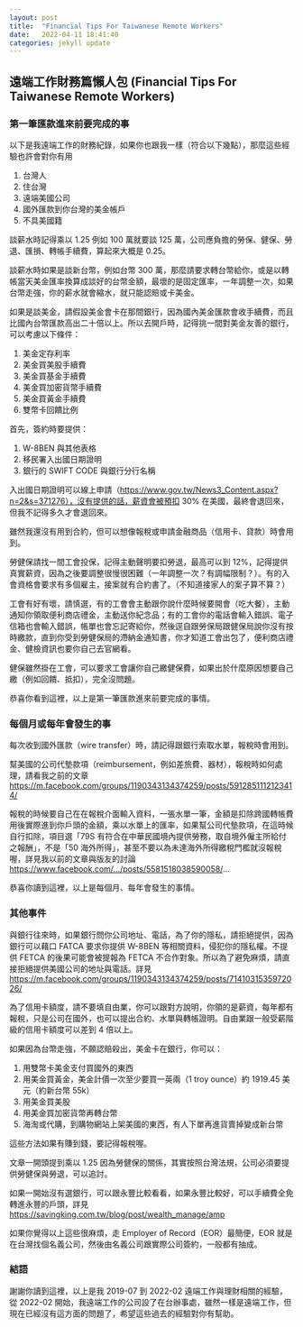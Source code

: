 ```yaml
---
layout: post
title:  "Financial Tips For Taiwanese Remote Workers"
date:   2022-04-11 18:41:40
categories: jekyll update
---
```


## 遠端工作財務篇懶人包 (Financial Tips For Taiwanese Remote Workers)

### 第一筆匯款進來前要完成的事

以下是我遠端工作的財務紀錄，如果你也跟我一樣（符合以下幾點），那麼這些經驗也許會對你有用

1. 台灣人
2. 住台灣
3. 遠端美國公司
4. 國外匯款到你台灣的美金帳戶
5. 不具美國籍

談薪水時記得乘以 1.25 例如 100 萬就要談 125 萬，公司應負擔的勞保、健保、勞退、匯損、轉帳手續費，算起來大概是 0.25。

談薪水時如果是談新台幣，例如台幣 300 萬，那麼請要求轉台幣給你，或是以轉帳當天美金匯率換算成談好的台幣金額，最壞的是固定匯率，一年調整一次，如果台幣走強，你的薪水就會縮水，就只能認賠或卡美金。

如果是談美金，請假設美金會卡在那間銀行，因為國內美金匯款會收手續費，而且比國內台幣匯款高出二十倍以上。所以去開戶時，記得挑一間對美金友善的銀行，可以考慮以下條件：

1. 美金定存利率
2. 美金買美股手續費
3. 美金買基金手續費
4. 美金買加密貨幣手續費
5. 美金買黃金手續費
6. 雙幣卡回饋比例

首先，簽約時要提供：

1. W-8BEN 與其他表格
2. 移民署入出國日期證明
3. 銀行的 SWIFT CODE 與銀行分行名稱

入出國日期證明可以線上申請（https://www.gov.tw/News3_Content.aspx?n=2&s=371276），沒有提供的話，薪資會被預扣 30% 在美國，最終會退回來，但我不記得多久才會退回來。

雖然我還沒有用到合約，但可以想像報稅或申請金融商品（信用卡、貸款）時會用到。

勞健保請找一間工會投保，記得主動聲明要扣勞退，最高可以到 12%，記得提供真實薪資，因為之後要調整很慢很困難（一年調整一次？有調幅限制？）。有的入會資格會要求有多個雇主，接案就有合約書了。（不知道接家人的案子算不算？）

工會有好有壞，請慎選，有的工會會主動跟你說什麼時候要開會（吃大餐），主動通知你領取便利商店禮金，主動送你紀念品；有的工會你的電話會輸入錯誤、電子信箱也會輸入錯誤，帳單也會忘記寄給你，然後逕自跟勞保局跟健保局說你沒有按時繳款，直到你受到勞健保局的滯納金通知書，你才知道工會出包了，便利商店禮金、健檢資訊也要你自己去官網看。

健保雖然掛在工會，可以要求工會讓你自己繳健保費，如果出於什麼原因想要自己繳（例如回饋、抵扣），完全沒問題。

恭喜你看到這裡，以上是第一筆匯款進來前要完成的事情。

### 每個月或每年會發生的事

每次收到國外匯款（wire transfer）時，請記得跟銀行索取水單，報稅時會用到。

幫美國的公司代墊款項（reimbursement，例如差旅費、器材），報稅時如何處理，請看我之前的文章 https://m.facebook.com/groups/1190343134374259/posts/5912851112123414/

報稅的時候要自己在在報稅介面輸入資料，一張水單一筆，金額是扣除跨國轉帳費用後實際進到你戶頭的金額，乘以水單上的匯率，如果幫公司代墊款項，在這時候自行扣除，項目選「79S 有符合在中華民國境內提供勞務，取自境外僱主所給付之報酬」，不是「50 海外所得」，甚至不要以為未達海外所得繳稅門檻就沒報稅喔，詳見我以前的文章與版友的討論 https://www.facebook.com/.../posts/5581518038590058/...

恭喜你讀到這裡，以上是每個月、每年會發生的事情。

### 其他事件

與銀行往來時，如果銀行問你公司地址、電話，為了你的隱私，請拒絕提供，因為銀行可以藉口 FATCA 要求你提供 W-8BEN 等相關資料，侵犯你的隱私權。不提供 FETCA 的後果可能會被提報為 FETCA 不合作對象。所以為了避免麻煩，請直接拒絕提供美國公司的地址與電話。詳見 https://m.facebook.com/groups/1190343134374259/posts/7141031535972026/

為了信用卡額度，請不要填自由業，你可以跟對方說明，你領的是薪資，每年都有報稅，只是公司在國外，也可以提出合約、水單與轉帳證明。自由業跟一般受薪階級的信用卡額度可以差到 4 倍以上。

如果因為台幣走強，不願認賠殺出，美金卡在銀行，你可以：

1. 用雙幣卡美金支付買國外的東西
2. 用美金買黃金，美金計價一次至少要買一英兩（1 troy ounce）約 1919.45 美元（約新台幣 55k）
3. 用美金買美股
4. 用美金買加密貨幣再轉台幣
5. 海淘或代購，到購物網站上架美國的東西，有人下單再進貨賣掉變成新台幣

這些方法如果有賺到錢，要記得報稅喔。

文章一開頭提到乘以 1.25 因為勞健保的關係，其實按照台灣法規，公司必須要提供勞健保與勞退，可以追討。

如果一開始沒有選銀行，可以跟永豐比較看看，如果永豐比較好，可以手續費全免轉進永豐的戶頭，詳見 https://savingking.com.tw/blog/post/wealth_manage/amp

如果你覺得以上這些很麻煩，走 Employer of Record（EOR）最簡便，EOR 就是在台灣找個名義公司，然後由名義公司跟實際公司簽約，一般都有抽成。

### 結語

謝謝你讀到這裡，以上是我 2019-07 到 2022-02 遠端工作與理財相關的經驗，從 2022-02 開始，我遠端工作的公司設了在台辦事處，雖然一樣是遠端工作，但現在已經沒有這方面的問題了，希望這些過去的經驗對你有幫助。

